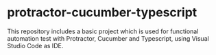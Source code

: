 # protractor-cucumber-typescript
This repository includes a basic project which is used for functional automation test with Protractor, Cucumber and Typescript, using Visual Studio Code as IDE.

